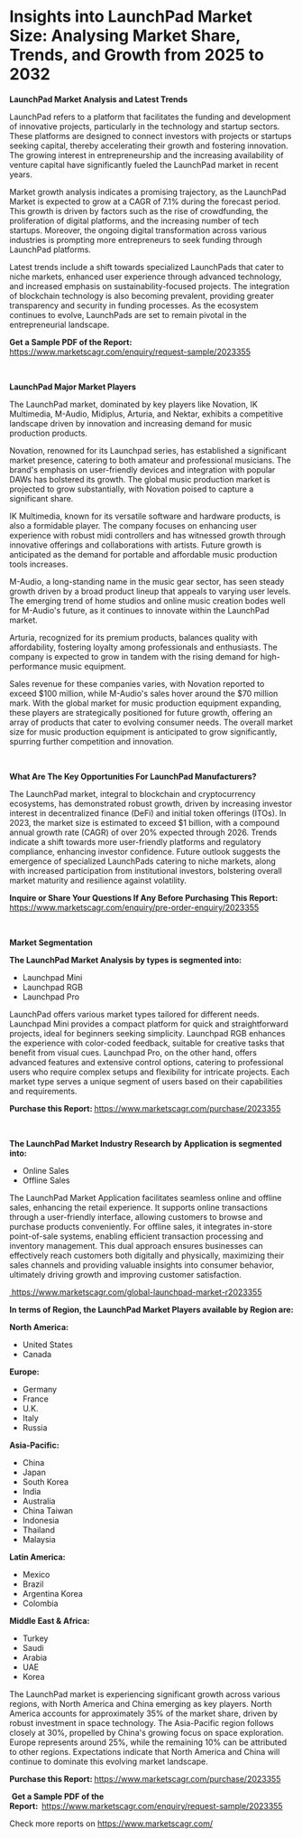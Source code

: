 <p><h1>Insights into LaunchPad Market Size: Analysing Market Share, Trends, and Growth from 2025 to 2032</h1></p><p><strong>LaunchPad Market Analysis and Latest Trends</strong></p>
<p><p>LaunchPad refers to a platform that facilitates the funding and development of innovative projects, particularly in the technology and startup sectors. These platforms are designed to connect investors with projects or startups seeking capital, thereby accelerating their growth and fostering innovation. The growing interest in entrepreneurship and the increasing availability of venture capital have significantly fueled the LaunchPad market in recent years.</p><p>Market growth analysis indicates a promising trajectory, as the LaunchPad Market is expected to grow at a CAGR of 7.1% during the forecast period. This growth is driven by factors such as the rise of crowdfunding, the proliferation of digital platforms, and the increasing number of tech startups. Moreover, the ongoing digital transformation across various industries is prompting more entrepreneurs to seek funding through LaunchPad platforms. </p><p>Latest trends include a shift towards specialized LaunchPads that cater to niche markets, enhanced user experience through advanced technology, and increased emphasis on sustainability-focused projects. The integration of blockchain technology is also becoming prevalent, providing greater transparency and security in funding processes. As the ecosystem continues to evolve, LaunchPads are set to remain pivotal in the entrepreneurial landscape.</p></p>
<p><strong>Get a Sample PDF of the Report:&nbsp;</strong> <a href="https://www.marketscagr.com/enquiry/request-sample/2023355?utm_campaign=3580&utm_medium=2&utm_source=Github&utm_content=ia&utm_term=29032025&utm_id=launchpad">https://www.marketscagr.com/enquiry/request-sample/2023355</a></p>
<p>&nbsp;</p>
<p><strong>LaunchPad Major Market Players</strong></p>
<p><p>The LaunchPad market, dominated by key players like Novation, IK Multimedia, M-Audio, Midiplus, Arturia, and Nektar, exhibits a competitive landscape driven by innovation and increasing demand for music production products. </p><p>Novation, renowned for its Launchpad series, has established a significant market presence, catering to both amateur and professional musicians. The brand's emphasis on user-friendly devices and integration with popular DAWs has bolstered its growth. The global music production market is projected to grow substantially, with Novation poised to capture a significant share.</p><p>IK Multimedia, known for its versatile software and hardware products, is also a formidable player. The company focuses on enhancing user experience with robust midi controllers and has witnessed growth through innovative offerings and collaborations with artists. Future growth is anticipated as the demand for portable and affordable music production tools increases.</p><p>M-Audio, a long-standing name in the music gear sector, has seen steady growth driven by a broad product lineup that appeals to varying user levels. The emerging trend of home studios and online music creation bodes well for M-Audio's future, as it continues to innovate within the LaunchPad market.</p><p>Arturia, recognized for its premium products, balances quality with affordability, fostering loyalty among professionals and enthusiasts. The company is expected to grow in tandem with the rising demand for high-performance music equipment.</p><p>Sales revenue for these companies varies, with Novation reported to exceed $100 million, while M-Audio's sales hover around the $70 million mark. With the global market for music production equipment expanding, these players are strategically positioned for future growth, offering an array of products that cater to evolving consumer needs. The overall market size for music production equipment is anticipated to grow significantly, spurring further competition and innovation.</p></p>
<p>&nbsp;</p>
<p><strong>What Are The Key Opportunities For LaunchPad Manufacturers?</strong></p>
<p><p>The LaunchPad market, integral to blockchain and cryptocurrency ecosystems, has demonstrated robust growth, driven by increasing investor interest in decentralized finance (DeFi) and initial token offerings (ITOs). In 2023, the market size is estimated to exceed $1 billion, with a compound annual growth rate (CAGR) of over 20% expected through 2026. Trends indicate a shift towards more user-friendly platforms and regulatory compliance, enhancing investor confidence. Future outlook suggests the emergence of specialized LaunchPads catering to niche markets, along with increased participation from institutional investors, bolstering overall market maturity and resilience against volatility.</p></p>
<p><strong>Inquire or Share Your Questions If Any Before Purchasing This Report:</strong> <a href="https://www.marketscagr.com/enquiry/pre-order-enquiry/2023355?utm_campaign=3580&utm_medium=2&utm_source=Github&utm_content=ia&utm_term=29032025&utm_id=launchpad">https://www.marketscagr.com/enquiry/pre-order-enquiry/2023355</a></p>
<p>&nbsp;</p>
<p><strong>Market Segmentation</strong></p>
<p><strong>The LaunchPad Market Analysis by types is segmented into:</strong></p>
<p><ul><li>Launchpad Mini</li><li>Launchpad RGB</li><li>Launchpad Pro</li></ul></p>
<p><p>LaunchPad offers various market types tailored for different needs. Launchpad Mini provides a compact platform for quick and straightforward projects, ideal for beginners seeking simplicity. Launchpad RGB enhances the experience with color-coded feedback, suitable for creative tasks that benefit from visual cues. Launchpad Pro, on the other hand, offers advanced features and extensive control options, catering to professional users who require complex setups and flexibility for intricate projects. Each market type serves a unique segment of users based on their capabilities and requirements.</p></p>
<p><strong>Purchase this Report:&nbsp;</strong><a href="https://www.marketscagr.com/purchase/2023355?utm_campaign=3580&utm_medium=2&utm_source=Github&utm_content=ia&utm_term=29032025&utm_id=launchpad">https://www.marketscagr.com/purchase/2023355</a></p>
<p>&nbsp;</p>
<p><strong>The LaunchPad Market Industry Research by Application is segmented into:</strong></p>
<p><ul><li>Online Sales</li><li>Offline Sales</li></ul></p>
<p><p>The LaunchPad Market Application facilitates seamless online and offline sales, enhancing the retail experience. It supports online transactions through a user-friendly interface, allowing customers to browse and purchase products conveniently. For offline sales, it integrates in-store point-of-sale systems, enabling efficient transaction processing and inventory management. This dual approach ensures businesses can effectively reach customers both digitally and physically, maximizing their sales channels and providing valuable insights into consumer behavior, ultimately driving growth and improving customer satisfaction.</p></p>
<p><a href="https://www.marketscagr.com/global-launchpad-market-r2023355?utm_campaign=3580&utm_medium=2&utm_source=Github&utm_content=ia&utm_term=29032025&utm_id=launchpad">&nbsp;https://www.marketscagr.com/global-launchpad-market-r2023355</a></p>
<p><strong>In terms of Region, the LaunchPad Market Players available by Region are:</strong></p>
<p>
    <p> <strong> North America: </strong>
        <ul>
            <li>United States</li>
            <li>Canada</li>
        </ul>
        </p> 
    <p> <strong> Europe: </strong>
        <ul>
            <li>Germany</li>
            <li>France</li>
            <li>U.K.</li>
            <li>Italy</li>
            <li>Russia</li>
        </ul>
        </p> 
    <p> <strong> Asia-Pacific: </strong>
        <ul>
            <li>China</li>
            <li>Japan</li>
            <li>South Korea</li>
            <li>India</li>
            <li>Australia</li>
            <li>China Taiwan</li>
            <li>Indonesia</li>
            <li>Thailand</li>
            <li>Malaysia</li>
        </ul>
        </p> 
    <p> <strong> Latin America: </strong>
        <ul>
            <li>Mexico</li>
            <li>Brazil</li>
            <li>Argentina Korea</li>
            <li>Colombia</li>
        </ul>
        </p> 
    <p> <strong> Middle East & Africa: </strong>
        <ul>
            <li>Turkey</li>
            <li>Saudi</li>
            <li>Arabia</li>
            <li>UAE</li>
            <li>Korea</li>
        </ul>
    </p>
    </p>
<p><p>The LaunchPad market is experiencing significant growth across various regions, with North America and China emerging as key players. North America accounts for approximately 35% of the market share, driven by robust investment in space technology. The Asia-Pacific region follows closely at 30%, propelled by China's growing focus on space exploration. Europe represents around 25%, while the remaining 10% can be attributed to other regions. Expectations indicate that North America and China will continue to dominate this evolving market landscape.</p></p>
<p><strong>Purchase this Report: </strong><a href="https://www.marketscagr.com/purchase/2023355?utm_campaign=3580&utm_medium=2&utm_source=Github&utm_content=ia&utm_term=29032025&utm_id=launchpad">https://www.marketscagr.com/purchase/2023355</a></p>
<p>&nbsp;<strong>Get a Sample PDF of the Report:&nbsp;&nbsp;</strong><a href="https://www.marketscagr.com/enquiry/request-sample/2023355?utm_campaign=3580&utm_medium=2&utm_source=Github&utm_content=ia&utm_term=29032025&utm_id=launchpad">https://www.marketscagr.com/enquiry/request-sample/2023355</a></p>
<p><strong></strong></p>
<p>Check more reports on <a href="https://www.marketscagr.com/?utm_campaign=3580&utm_medium=2&utm_source=Github&utm_content=ia&utm_term=29032025&utm_id=launchpad">https://www.marketscagr.com/</a></p>